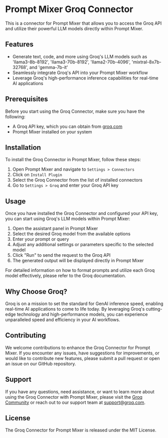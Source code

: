 # Prompt Mixer Groq Connector

This is a connector for Prompt Mixer that allows you to access the Groq API and utilize their powerful LLM models directly within Prompt Mixer.

## Features

- Generate text, code, and more using Groq's LLM models such as 'llama3-8b-8192', 'llama3-70b-8192', 'llama2-70b-4096', 'mixtral-8x7b-32768', and 'gemma-7b-it'
- Seamlessly integrate Groq's API into your Prompt Mixer workflow
- Leverage Groq's high-performance inference capabilities for real-time AI applications

## Prerequisites

Before you start using the Groq Connector, make sure you have the following:

- A Groq API key, which you can obtain from [groq.com](https://wow.groq.com)
- Prompt Mixer installed on your system

## Installation

To install the Groq Connector in Prompt Mixer, follow these steps:

1. Open Prompt Mixer and navigate to `Settings > Connectors`
2. Click on `Install Plugin`
3. Select the Groq Connector from the list of installed connectors
4. Go to `Settings > Groq` and enter your Groq API key

## Usage

Once you have installed the Groq Connector and configured your API key, you can start using Groq's LLM models within Prompt Mixer:

1. Open the assistant panel in Prompt Mixer
2. Select the desired Groq model from the available options
3. Enter your prompt or query
4. Adjust any additional settings or parameters specific to the selected model
5. Click "Run" to send the request to the Groq API
6. The generated output will be displayed directly in Prompt Mixer

For detailed information on how to format prompts and utilize each Groq model effectively, please refer to the Groq documentation.

## Why Choose Groq?

Groq is on a mission to set the standard for GenAI inference speed, enabling real-time AI applications to come to life today. By leveraging Groq's cutting-edge technology and high-performance models, you can experience unparalleled speed and efficiency in your AI workflows.

## Contributing

We welcome contributions to enhance the Groq Connector for Prompt Mixer. If you encounter any issues, have suggestions for improvements, or would like to contribute new features, please submit a pull request or open an issue on our GitHub repository.

## Support

If you have any questions, need assistance, or want to learn more about using the Groq Connector with Prompt Mixer, please visit the [Groq Community](https://discord.gg/n8KtCjfAug) or reach out to our support team at support@groq.com.

## License

The Groq Connector for Prompt Mixer is released under the MIT License.